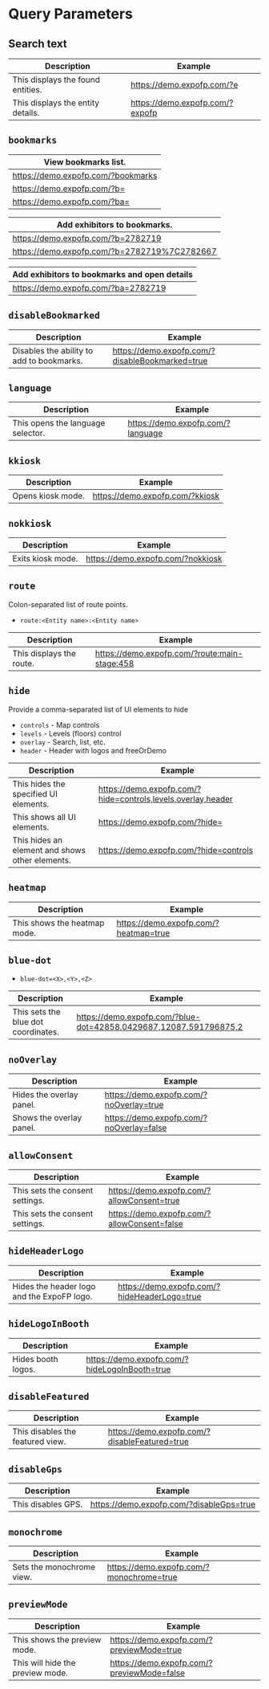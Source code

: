 # Query Parameters

## Search text

| Description                       | Example                         |
| --------------------------------- | ------------------------------- |
| This displays the found entities. | https://demo.expofp.com/?e      |
| This displays the entity details. | https://demo.expofp.com/?expofp |

## `bookmarks`

| View bookmarks list.                    |
| ----------------------------------------|
| https://demo.expofp.com/?bookmarks      |
| https://demo.expofp.com/?b=             |
| https://demo.expofp.com/?ba=            |


| Add exhibitors to bookmarks.                  |
| ----------------------------------------------|
| https://demo.expofp.com/?b=2782719            |
| https://demo.expofp.com/?b=2782719%7C2782667  |


| Add exhibitors to bookmarks and open details  |
| ----------------------------------------------|
| https://demo.expofp.com/?ba=2782719           |


## `disableBookmarked`

| Description                               | Example                                         |
| ----------------------------------------- | ----------------------------------------------- |
| Disables the ability to add to bookmarks. | https://demo.expofp.com/?disableBookmarked=true |

## `language`

| Description                       | Example                           |
| --------------------------------- | --------------------------------- |
| This opens the language selector. | https://demo.expofp.com/?language |

## `kkiosk`

| Description       | Example                         |
| ----------------- | ------------------------------- |
| Opens kiosk mode. | https://demo.expofp.com/?kkiosk |

## `nokkiosk`

| Description       | Example                           |
| ----------------- | --------------------------------- |
| Exits kiosk mode. | https://demo.expofp.com/?nokkiosk |

## `route`

Colon-separated list of route points.

- `route:<Entity name>:<Entity name>`

| Description              | Example                                       |
| ------------------------ | --------------------------------------------- |
| This displays the route. | https://demo.expofp.com/?route:main-stage:458 |

## `hide`

Provide a comma-separated list of UI elements to hide

- `controls` - Map controls
- `levels` - Levels (floors) control
- `overlay` - Search, list, etc.
- `header` - Header with logos and freeOrDemo

| Description                                     | Example                                                      |
| ----------------------------------------------- | ------------------------------------------------------------ |
| This hides the specified UI elements.           | https://demo.expofp.com/?hide=controls,levels,overlay,header |
| This shows all UI elements.                     | https://demo.expofp.com/?hide=                               |
| This hides an element and shows other elements. | https://demo.expofp.com/?hide=controls                       |

## `heatmap`

| Description                  | Example                               |
| ---------------------------- | ------------------------------------- |
| This shows the heatmap mode. | https://demo.expofp.com/?heatmap=true |

## `blue-dot`

- `blue-dot=<X>,<Y>,<Z>`

| Description                         | Example                                                           |
| ----------------------------------- | ----------------------------------------------------------------- |
| This sets the blue dot coordinates. | https://demo.expofp.com/?blue-dot=42858.0429687,12087.591796875,2 |

## `noOverlay`

| Description              | Example                                  |
| ------------------------ | ---------------------------------------- |
| Hides the overlay panel. | https://demo.expofp.com/?noOverlay=true  |
| Shows the overlay panel. | https://demo.expofp.com/?noOverlay=false |

## `allowConsent`

| Description                     | Example                                     |
| ------------------------------- | ------------------------------------------- |
| This sets the consent settings. | https://demo.expofp.com/?allowConsent=true  |
| This sets the consent settings. | https://demo.expofp.com/?allowConsent=false |

## `hideHeaderLogo`

| Description                                | Example                                      |
| ------------------------------------------ | -------------------------------------------- |
| Hides the header logo and the ExpoFP logo. | https://demo.expofp.com/?hideHeaderLogo=true |

## `hideLogoInBooth`

| Description        | Example                                       |
| ------------------ | --------------------------------------------- |
| Hides booth logos. | https://demo.expofp.com/?hideLogoInBooth=true |

## `disableFeatured`

| Description                      | Example                                       |
| -------------------------------- | --------------------------------------------- |
| This disables the featured view. | https://demo.expofp.com/?disableFeatured=true |

## `disableGps`

| Description        | Example                                  |
| ------------------ | ---------------------------------------- |
| This disables GPS. | https://demo.expofp.com/?disableGps=true |

## `monochrome`

| Description               | Example                                  |
| ------------------------- | ---------------------------------------- |
| Sets the monochrome view. | https://demo.expofp.com/?monochrome=true |

## `previewMode`

| Description                      | Example                                    |
| -------------------------------- | ------------------------------------------ |
| This shows the preview mode.     | https://demo.expofp.com/?previewMode=true  |
| This will hide the preview mode. | https://demo.expofp.com/?previewMode=false |

